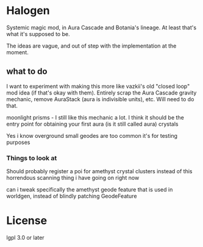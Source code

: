 # Halogen

Systemic magic mod, in Aura Cascade and Botania's lineage. At least that's what it's supposed to be.

The ideas are vague, and out of step with the implementation at the moment.

## what to do

I want to experiment with making this more like vazkii's old "closed loop" mod idea (if that's okay with them). Entirely scrap the Aura Cascade gravity mechanic, remove AuraStack (aura is indivisible units), etc. Will need to do that.

moonlight prisms - I still like this mechanic a lot. I think it should be the entry point for obtaining your first aura (is it still called aura) crystals

Yes i know overground small geodes are too common it's for testing purposes

### Things to look at

Should probably register a poi for amethyst crystal clusters instead of this horrendous scanning thing i have going on right now

can i tweak specifically the amethyst geode feature that is used in worldgen, instead of blindly patching GeodeFeature

# License

lgpl 3.0 or later